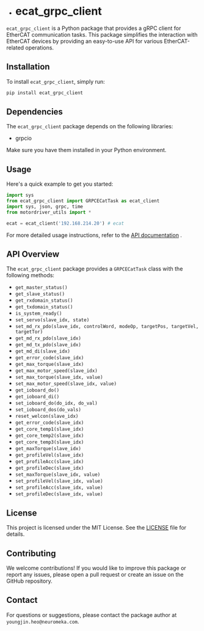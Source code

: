 - # ecat_grpc_client

`ecat_grpc_client` is a Python package that provides a gRPC client for EtherCAT communication tasks. This package simplifies the interaction with EtherCAT devices by providing an easy-to-use API for various EtherCAT-related operations.
## Installation

To install `ecat_grpc_client`, simply run:

```bash
pip install ecat_grpc_client
```


## Dependencies

The `ecat_grpc_client` package depends on the following libraries:
- grpcio

Make sure you have them installed in your Python environment.
## Usage

Here's a quick example to get you started:

```python
import sys
from ecat_grpc_client import GRPCECatTask as ecat_client
import sys, json, grpc, time
from motordriver_utils import *

ecat = ecat_client('192.168.214.20') # ecat
```



For more detailed usage instructions, refer to the [API documentation](https://chat.openai.com/chat/link-to-api-docs) .
## API Overview

The `ecat_grpc_client` package provides a `GRPCECatTask` class with the following methods:
- `get_master_status()`
- `get_slave_status()`
- `get_rxdomain_status()`
- `get_txdomain_status()`
- `is_system_ready()`
- `set_servo(slave_idx, state)`
- `set_md_rx_pdo(slave_idx, controlWord, modeOp, targetPos, targetVel, targetTor)`
- `get_md_rx_pdo(slave_idx)`
- `get_md_tx_pdo(slave_idx)`
- `get_md_di(slave_idx)`
- `get_error_code(slave_idx)`
- `get_max_torque(slave_idx)`
- `get_max_motor_speed(slave_idx)`
- `set_max_torque(slave_idx, value)`
- `set_max_motor_speed(slave_idx, value)`
- `get_ioboard_do()`
- `get_ioboard_di()`
- `set_ioboard_do(do_idx, do_val)`
- `set_ioboard_dos(do_vals)`
- `reset_welcon(slave_idx)`
- `get_error_code(slave_idx)`
- `get_core_temp1(slave_idx)`
- `get_core_temp2(slave_idx)`
- `get_core_temp3(slave_idx)`
- `get_maxTorque(slave_idx)`
- `get_profileVel(slave_idx)`
- `get_profileAcc(slave_idx)`
- `get_profileDec(slave_idx)`
- `set_maxTorque(slave_idx, value)`
- `set_profileVel(slave_idx, value)`
- `set_profileAcc(slave_idx, value)`
- `set_profileDec(slave_idx, value)`
## License

This project is licensed under the MIT License. See the [LICENSE](https://chat.openai.com/chat/LICENSE)  file for details.
## Contributing

We welcome contributions! If you would like to improve this package or report any issues, please open a pull request or create an issue on the GitHub repository.
## Contact

For questions or suggestions, please contact the package author at `youngjin.heo@neuromeka.com`.
